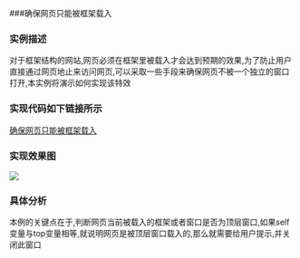 ###确保网页只能被框架载入

### 实例描述
对于框架结构的网站,网页必须在框架里被载入才会达到预期的效果,为了防止用户直接通过网页地止来访问网页,可以采取一些手段来确保网页不被一个独立的窗口打开,本实例将演示如何实现该特效

### 实现代码如下链接所示
[确保网页只能被框架载入](确保网页只能被框架载入.html)

### 实现效果图

![](http://i.imgur.com/eJmxAxh.gif)

### 具体分析
本例的关键点在于,判断网页当前被载入的框架或者窗口是否为顶层窗口,如果self变量与top变量相等,就说明网页是被顶层窗口载入的,那么就需要给用户提示,并关闭此窗口

